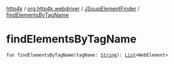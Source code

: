 [http4k](../../index.md) / [org.http4k.webdriver](../index.md) / [JSoupElementFinder](index.md) / [findElementsByTagName](./find-elements-by-tag-name.md)

# findElementsByTagName

`fun findElementsByTagName(tagName: `[`String`](https://kotlinlang.org/api/latest/jvm/stdlib/kotlin/-string/index.html)`): `[`List`](https://kotlinlang.org/api/latest/jvm/stdlib/kotlin.collections/-list/index.html)`<WebElement>`